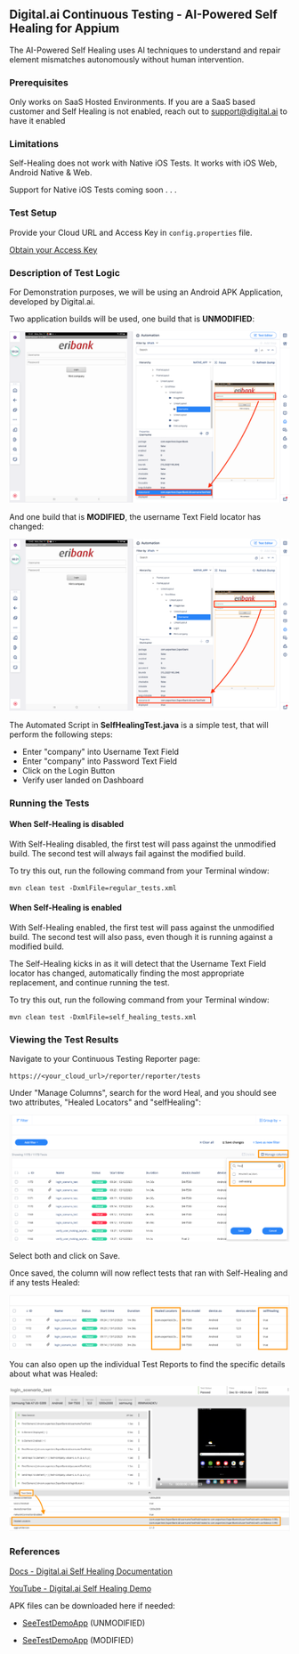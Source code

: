 ## Digital.ai Continuous Testing - AI-Powered Self Healing for Appium

The AI-Powered Self Healing uses AI techniques to understand and repair element mismatches autonomously without human intervention.

### Prerequisites

Only works on SaaS Hosted Environments.
If you are a SaaS based customer and Self Healing is not enabled, reach out to support@digital.ai to have it enabled

### Limitations

Self-Healing does not work with Native iOS Tests. It works with iOS Web, Android Native & Web.

Support for Native iOS Tests coming soon . . .

### Test Setup

Provide your Cloud URL and Access Key in ```config.properties``` file.

[Obtain your Access Key](https://docs.digital.ai/bundle/TE/page/obtaining_access_key.html)

### Description of Test Logic

For Demonstration purposes, we will be using an Android APK Application, developed by Digital.ai.

Two application builds will be used, one build that is **UNMODIFIED**:

![img.png](images/unmodified.png)

And one build that is **MODIFIED**, the username Text Field locator has changed:

![img.png](images/modified.png)

The Automated Script in **SelfHealingTest.java** is a simple test, that will perform the following steps:

- Enter "company" into Username Text Field
- Enter "company" into Password Text Field
- Click on the Login Button
- Verify user landed on Dashboard

### Running the Tests

#### When Self-Healing is disabled

With Self-Healing disabled, the first test will pass against the unmodified build. The second test will always fail against the modified build.

To try this out, run the following command from your Terminal window:

```agsl
mvn clean test -DxmlFile=regular_tests.xml
```

#### When Self-Healing is enabled

With Self-Healing enabled, the first test will pass against the unmodified build. The second test will also pass, even though it is running against a modified build.

The Self-Healing kicks in as it will detect that the Username Text Field locator has changed, automatically finding the most appropriate replacement, and continue running the test.

To try this out, run the following command from your Terminal window:

```agsl
mvn clean test -DxmlFile=self_healing_tests.xml
```

### Viewing the Test Results

Navigate to your Continuous Testing Reporter page:

```
https://<your_cloud_url>/reporter/reporter/tests
```

Under "Manage Columns", search for the word Heal, and you should see two attributes, "Healed Locators" and "selfHealing":

![img.png](images/manage_columns_reports.png)

Select both and click on Save.

Once saved, the column will now reflect tests that ran with Self-Healing and if any tests Healed:

![img.png](images/updated_columns_reports.png)

You can also open up the individual Test Reports to find the specific details about what was Healed:

![img.png](images/test_data_individual_report.png)

### References

[Docs - Digital.ai Self Healing Documentation](https://docs.digital.ai/bundle/TE/page/appium_self-healing.html)

[YouTube - Digital.ai Self Healing Demo](https://www.youtube.com/watch?v=pfSQm1NHj4s)

APK files can be downloaded here if needed:

- [SeeTestDemoApp](https://applicationsforselfhealing.s3.us-east-2.amazonaws.com/com.experitest.ExperiBank_.LoginActivity_UNMODIFIED.apk) (UNMODIFIED)

- [SeeTestDemoApp](https://applicationsforselfhealing.s3.us-east-2.amazonaws.com/com.experitest.ExperiBank_.LoginActivity_MODIFIED.apk) (MODIFIED)
